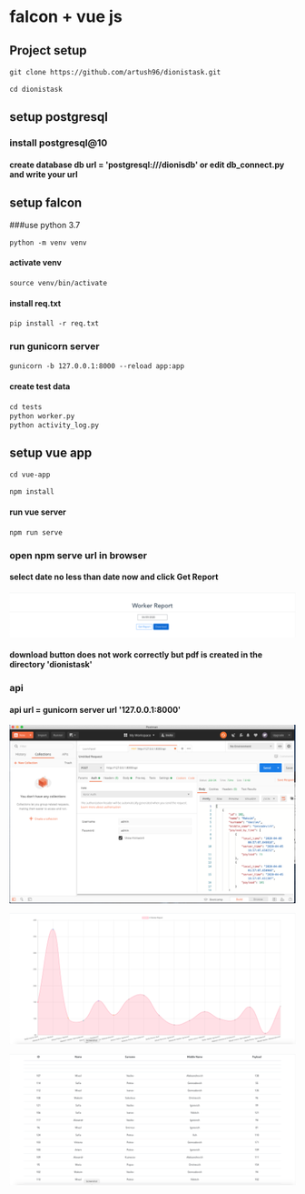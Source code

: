 # falcon + vue js

## Project setup

```
git clone https://github.com/artush96/dionistask.git
```

```
cd dionistask
```

## setup postgresql 

### install postgresql@10

#### create database db url = 'postgresql:///dionisdb' or edit db_connect.py and write your url


## setup falcon

###use python 3.7
```
python -m venv venv
```

#### activate venv

```
source venv/bin/activate
```

#### install req.txt

```
pip install -r req.txt
```

### run gunicorn server

```
gunicorn -b 127.0.0.1:8000 --reload app:app
```

#### create test data

```
cd tests
python worker.py
python activity_log.py
```

## setup vue app

```
cd vue-app
```

```
npm install
```

#### run vue server
```
npm run serve
```

### open npm serve url in browser

#### select date no less than date now and click Get Report

![Иллюстрация к проекту](https://github.com/artush96/dionistask/raw/master/images/date.png)

#### download button does not work correctly but pdf is created in the directory 'dionistask'

### api

#### api url = gunicorn server url '127.0.0.1:8000'

![Иллюстрация к проекту](https://github.com/artush96/dionistask/raw/master/images/postman.png)

![Иллюстрация к проекту](https://github.com/artush96/dionistask/raw/master/images/diagram.png)

![Иллюстрация к проекту](https://github.com/artush96/dionistask/raw/master/images/table.png)










